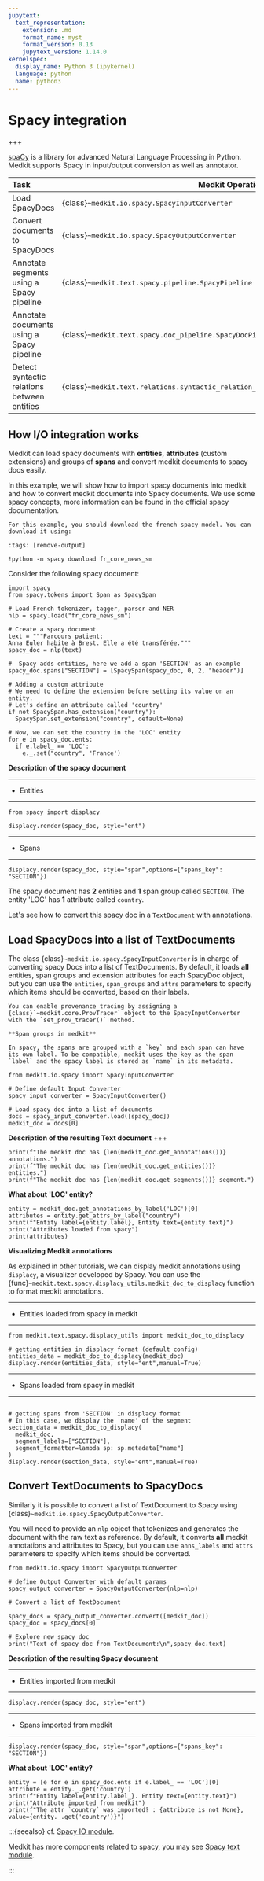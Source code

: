 ```yaml
---
jupytext:
  text_representation:
    extension: .md
    format_name: myst
    format_version: 0.13
    jupytext_version: 1.14.0
kernelspec:
  display_name: Python 3 (ipykernel)
  language: python
  name: python3
---
```


# Spacy integration

+++

[spaCy](https://spacy.io/) is a library for advanced Natural Language Processing in Python. Medkit supports Spacy in input/output conversion as well as annotator. 

| Task                                        | Medkit Operation                                                                        |
| :------------------------------------------ | --------------------------------------------------------------------------------------- |
| Load SpacyDocs                              | {class}`~medkit.io.spacy.SpacyInputConverter`                                           |
| Convert documents to SpacyDocs              | {class}`~medkit.io.spacy.SpacyOutputConverter`                                          |
| Annotate segments using a Spacy pipeline    | {class}`~medkit.text.spacy.pipeline.SpacyPipeline`                                      |
| Annotate documents using a Spacy pipeline   | {class}`~medkit.text.spacy.doc_pipeline.SpacyDocPipeline`                               |
| Detect syntactic relations between entities | {class}`~medkit.text.relations.syntactic_relation_extractor.SyntacticRelationExtractor` |


## How I/O integration works

Medkit can load spacy documents with **entities**, **attributes** (custom extensions) and groups of **spans** and convert medkit documents to spacy docs easily.

In this example, we will show how to import spacy documents into medkit and how to convert medkit documents into Spacy documents. We use some spacy concepts, more information can be found in the official spacy documentation.

```{note}
For this example, you should download the french spacy model. You can download it using:
```

```{code-cell} ipython3
:tags: [remove-output]

!python -m spacy download fr_core_news_sm
```

Consider the following spacy document:

```{code-cell} ipython3
import spacy
from spacy.tokens import Span as SpacySpan

# Load French tokenizer, tagger, parser and NER
nlp = spacy.load("fr_core_news_sm")

# Create a spacy document 
text = """Parcours patient:
Anna Euler habite à Brest. Elle a été transférée."""
spacy_doc = nlp(text)

#  Spacy adds entities, here we add a span 'SECTION' as an example
spacy_doc.spans["SECTION"] = [SpacySpan(spacy_doc, 0, 2, "header")]

# Adding a custom attribute
# We need to define the extension before setting its value on an entity. 
# Let's define an attribute called 'country'
if not SpacySpan.has_extension("country"):
  SpacySpan.set_extension("country", default=None)

# Now, we can set the country in the 'LOC' entity
for e in spacy_doc.ents:
  if e.label_ == 'LOC':
    e._.set("country", 'France')
```

**Description of the spacy document**

---
* Entities
---

```{code-cell} ipython3
from spacy import displacy

displacy.render(spacy_doc, style="ent")
```

---
* Spans
---

```{code-cell} ipython3
displacy.render(spacy_doc, style="span",options={"spans_key": "SECTION"})

```

The spacy document has **2** entities and **1** span group called `SECTION`.
The entity 'LOC' has **1** attribute called `country`.

Let's see how to convert this spacy doc in a `TextDocument` with annotations.

## Load SpacyDocs into a list of TextDocuments

The class {class}`~medkit.io.spacy.SpacyInputConverter` is in charge of converting spacy Docs into a list of TextDocuments. By default, it loads **all** entities, span groups and extension  attributes for each SpacyDoc object, but you can use the `entities`, `span_groups` and `attrs` parameters to specify which items should be converted, based on their labels.

```{tip}
You can enable provenance tracing by assigning a {class}`~medkit.core.ProvTracer` object to the SpacyInputConverter with the `set_prov_tracer()` method.
```

```{note}
**Span groups in medkit**

In spacy, the spans are grouped with a `key` and each span can have its own label. To be compatible, medkit uses the key as the span `label` and the spacy label is stored as `name` in its metadata.
```


```{code-cell} ipython3
from medkit.io.spacy import SpacyInputConverter

# Define default Input Converter 
spacy_input_converter = SpacyInputConverter()

# Load spacy doc into a list of documents
docs = spacy_input_converter.load([spacy_doc])
medkit_doc = docs[0]
```

**Description of the resulting Text document**
+++

```{code-cell} ipython3
print(f"The medkit doc has {len(medkit_doc.get_annotations())} annotations.")
print(f"The medkit doc has {len(medkit_doc.get_entities())} entities.")
print(f"The medkit doc has {len(medkit_doc.get_segments())} segment.")
```
**What about 'LOC' entity?**
```{code-cell} ipython3
entity = medkit_doc.get_annotations_by_label('LOC')[0]
attributes = entity.get_attrs_by_label("country")
print(f"Entity label={entity.label}, Entity text={entity.text}")
print("Attributes loaded from spacy")
print(attributes)
```
**Visualizing Medkit annotations**

As explained in other tutorials, we can display medkit annotations using `displacy`, a visualizer developed by Spacy. You can use the {func}`~medkit.text.spacy.displacy_utils.medkit_doc_to_displacy` function to format medkit annotations.

---
* Entities loaded from spacy in medkit
---

```{code-cell} ipython3
from medkit.text.spacy.displacy_utils import medkit_doc_to_displacy

# getting entities in displacy format (default config) 
entities_data = medkit_doc_to_displacy(medkit_doc)
displacy.render(entities_data, style="ent",manual=True)
```

---
* Spans loaded from spacy in medkit
---

```{code-cell} ipython3

# getting spans from 'SECTION' in displacy format
# In this case, we display the 'name' of the segment
section_data = medkit_doc_to_displacy(
  medkit_doc,
  segment_labels=["SECTION"],
  segment_formatter=lambda sp: sp.metadata["name"]
)
displacy.render(section_data, style="ent",manual=True)
```

## Convert TextDocuments to SpacyDocs

Similarly it is possible to convert a list of TextDocument to Spacy using {class}`~medkit.io.spacy.SpacyOutputConverter`. 

You will need to provide an `nlp` object that tokenizes and generates the document with the raw text as reference. By default, it converts **all** medkit annotations and attributes to Spacy, but you can use  `anns_labels` and `attrs` parameters to specify which items should be converted. 

```{code-cell} ipython3
from medkit.io.spacy import SpacyOutputConverter

# define Output Converter with default params
spacy_output_converter = SpacyOutputConverter(nlp=nlp)

# Convert a list of TextDocument 

spacy_docs = spacy_output_converter.convert([medkit_doc])
spacy_doc = spacy_docs[0]

# Explore new spacy doc
print("Text of spacy doc from TextDocument:\n",spacy_doc.text)
```

**Description of the resulting Spacy document**

---
* Entities imported from medkit
---

```{code-cell} ipython3
displacy.render(spacy_doc, style="ent")
```

---
* Spans imported from medkit
---

```{code-cell} ipython3
displacy.render(spacy_doc, style="span",options={"spans_key": "SECTION"})

```

**What about 'LOC' entity?**
```{code-cell} ipython3
entity = [e for e in spacy_doc.ents if e.label_ == 'LOC'][0]
attribute = entity._.get('country')
print(f"Entity label={entity.label_}. Entity text={entity.text}")
print("Attribute imported from medkit")
print(f"The attr `country` was imported? : {attribute is not None}, value={entity._.get('country')}")
```

:::{seealso}
cf. [Spacy IO module](api:io:spacy).

Medkit has more components related to spacy, you may see [Spacy text module](api:text:spacy).

:::
